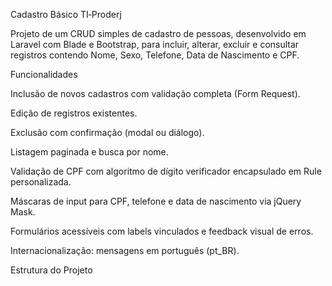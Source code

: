 Cadastro Básico TI‑Proderj

Projeto de um CRUD simples de cadastro de pessoas, desenvolvido em Laravel com Blade e Bootstrap, para incluir, alterar, excluir e consultar registros contendo Nome, Sexo, Telefone, Data de Nascimento e CPF.

Funcionalidades

Inclusão de novos cadastros com validação completa (Form Request).

Edição de registros existentes.

Exclusão com confirmação (modal ou diálogo).

Listagem paginada e busca por nome.

Validação de CPF com algoritmo de dígito verificador encapsulado em Rule personalizada.

Máscaras de input para CPF, telefone e data de nascimento via jQuery Mask.

Formulários acessíveis com labels vinculados e feedback visual de erros.

Internacionalização: mensagens em português (pt_BR).

Estrutura do Projeto
